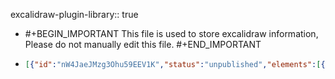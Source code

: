 excalidraw-plugin-library:: true

- #+BEGIN_IMPORTANT
  This file is used to store excalidraw information, Please do not manually edit this file.
  #+END_IMPORTANT
- ```json
  [{"id":"nW4JaeJMzg3Ohu59EEV1K","status":"unpublished","elements":[{"type":"text","version":552,"versionNonce":1658343300,"isDeleted":false,"id":"Ox3Wb5qQj4AN4ApxTasUr","fillStyle":"hachure","strokeWidth":4,"strokeStyle":"solid","roughness":1,"opacity":100,"angle":0,"x":984.1913274801036,"y":170.78705528779045,"strokeColor":"#c92a2a","backgroundColor":"transparent","width":11.663917208953814,"height":25.94288324162612,"seed":819486179,"groupIds":["NKbRC__bKrfOv_udHlxUo","JTScUSxDxH0GuhV96fI3A"],"frameId":null,"roundness":null,"boundElements":[],"updated":1693399765532,"link":null,"locked":false,"fontSize":20.754306593300896,"fontFamily":1,"text":"x","textAlign":"left","verticalAlign":"top","containerId":null,"originalText":"x","lineHeight":1.25,"baseline":18},{"type":"text","version":582,"versionNonce":288971452,"isDeleted":false,"id":"TpwuL0fsrUFPmBl5kQEIz","fillStyle":"hachure","strokeWidth":4,"strokeStyle":"solid","roughness":1,"opacity":100,"angle":0,"x":1032.7704557200889,"y":170.78705528779045,"strokeColor":"#1864ab","backgroundColor":"transparent","width":9.733762543676919,"height":25.94288324162612,"seed":819486179,"groupIds":["NKbRC__bKrfOv_udHlxUo","JTScUSxDxH0GuhV96fI3A"],"frameId":null,"roundness":null,"boundElements":[],"updated":1693399765532,"link":null,"locked":false,"fontSize":20.754306593300896,"fontFamily":1,"text":"y","textAlign":"left","verticalAlign":"top","containerId":null,"originalText":"y","lineHeight":1.25,"baseline":18},{"type":"text","version":549,"versionNonce":1034665732,"isDeleted":false,"id":"q1pQDHIbld8bw4g4imH4z","fillStyle":"solid","strokeWidth":4,"strokeStyle":"solid","roughness":1,"opacity":100,"angle":0,"x":1021.7590753197817,"y":170.78705528779045,"strokeColor":"#000000","backgroundColor":"#fd7e14","width":4.545185895351695,"height":25.94288324162612,"seed":678224589,"groupIds":["NKbRC__bKrfOv_udHlxUo","JTScUSxDxH0GuhV96fI3A"],"frameId":null,"roundness":null,"boundElements":[],"updated":1693399765532,"link":null,"locked":false,"fontSize":20.754306593300896,"fontFamily":1,"text":"i","textAlign":"left","verticalAlign":"top","containerId":null,"originalText":"i","lineHeight":1.25,"baseline":18},{"type":"text","version":547,"versionNonce":322347836,"isDeleted":false,"id":"w1qBZpyQljACr4QSJdgyw","fillStyle":"solid","strokeWidth":4,"strokeStyle":"solid","roughness":1,"opacity":100,"angle":0,"x":1002.3214391940129,"y":170.78705528779045,"strokeColor":"#000000","backgroundColor":"#fd7e14","width":12.97144162081306,"height":25.94288324162612,"seed":1281737357,"groupIds":["NKbRC__bKrfOv_udHlxUo","JTScUSxDxH0GuhV96fI3A"],"frameId":null,"roundness":null,"boundElements":[],"updated":1693399765532,"link":null,"locked":false,"fontSize":20.754306593300896,"fontFamily":1,"text":"+","textAlign":"left","verticalAlign":"top","containerId":null,"originalText":"+","lineHeight":1.25,"baseline":18},{"type":"text","version":562,"versionNonce":1533361796,"isDeleted":false,"id":"g5lBq3c5UHeRN3J_kbnDK","fillStyle":"solid","strokeWidth":4,"strokeStyle":"solid","roughness":1,"opacity":100,"angle":0,"x":946.5820762349575,"y":170.78705528779045,"strokeColor":"#0b7285","backgroundColor":"#fd7e14","width":11.871460626759696,"height":25.94288324162612,"seed":1212314093,"groupIds":["NKbRC__bKrfOv_udHlxUo","JTScUSxDxH0GuhV96fI3A"],"frameId":null,"roundness":null,"boundElements":[],"updated":1693399765532,"link":null,"locked":false,"fontSize":20.754306593300896,"fontFamily":1,"text":"z","textAlign":"left","verticalAlign":"top","containerId":null,"originalText":"z","lineHeight":1.25,"baseline":18},{"type":"text","version":567,"versionNonce":1735842748,"isDeleted":false,"id":"4ZgbCkEwiZEkIgANw1BxQ","fillStyle":"solid","strokeWidth":4,"strokeStyle":"solid","roughness":1,"opacity":100,"angle":0,"x":965.1869825154716,"y":170.78705528779045,"strokeColor":"#000000","backgroundColor":"#fd7e14","width":12.805401608475247,"height":25.94288324162612,"seed":1212314093,"groupIds":["NKbRC__bKrfOv_udHlxUo","JTScUSxDxH0GuhV96fI3A"],"frameId":null,"roundness":null,"boundElements":[],"updated":1693399765532,"link":null,"locked":false,"fontSize":20.754306593300896,"fontFamily":1,"text":"=","textAlign":"left","verticalAlign":"top","containerId":null,"originalText":"=","lineHeight":1.25,"baseline":18},{"type":"text","version":675,"versionNonce":348311044,"isDeleted":false,"id":"dflHUCXYTAf9TVEb8iwl2","fillStyle":"hachure","strokeWidth":4,"strokeStyle":"solid","roughness":1,"opacity":100,"angle":0,"x":985.0897015165276,"y":188.29673421657628,"strokeColor":"#862e9c","backgroundColor":"transparent","width":8.343231320881534,"height":25.94288324162612,"seed":819486179,"groupIds":["R3Y5_TIg4QhYtEpQdaxYI","JTScUSxDxH0GuhV96fI3A"],"frameId":null,"roundness":null,"boundElements":[],"updated":1693399765532,"link":null,"locked":false,"fontSize":20.754306593300896,"fontFamily":1,"text":"ρ","textAlign":"left","verticalAlign":"top","containerId":null,"originalText":"ρ","lineHeight":1.25,"baseline":18},{"type":"text","version":819,"versionNonce":672924732,"isDeleted":false,"id":"hFUZjCWWdZTHTpTALPS6l","fillStyle":"hachure","strokeWidth":4,"strokeStyle":"solid","roughness":1,"opacity":100,"angle":0,"x":1017.9152015291262,"y":191.64543798222715,"strokeColor":"#087f5b","backgroundColor":"transparent","width":6.567473043352094,"height":14.633407578479734,"seed":819486179,"groupIds":["s_Sm1WcVBo0qiXfoFrKgU","R3Y5_TIg4QhYtEpQdaxYI","JTScUSxDxH0GuhV96fI3A"],"frameId":null,"roundness":null,"boundElements":[],"updated":1693399765532,"link":null,"locked":false,"fontSize":11.706726062783789,"fontFamily":1,"text":"θ","textAlign":"left","verticalAlign":"top","containerId":null,"originalText":"θ","lineHeight":1.25,"baseline":10},{"type":"text","version":757,"versionNonce":2059562372,"isDeleted":false,"id":"jf9dzFF3rNsYYnqfMfvbm","fillStyle":"solid","strokeWidth":4,"strokeStyle":"solid","roughness":1,"opacity":100,"angle":0,"x":1013.2604027623174,"y":191.64543798222715,"strokeColor":"#000000","backgroundColor":"#fd7e14","width":2.5637689190968156,"height":14.633407578479734,"seed":678224589,"groupIds":["s_Sm1WcVBo0qiXfoFrKgU","R3Y5_TIg4QhYtEpQdaxYI","JTScUSxDxH0GuhV96fI3A"],"frameId":null,"roundness":null,"boundElements":[],"updated":1693399765532,"link":null,"locked":false,"fontSize":11.706726062783789,"fontFamily":1,"text":"i","textAlign":"left","verticalAlign":"top","containerId":null,"originalText":"i","lineHeight":1.25,"baseline":10},{"type":"text","version":688,"versionNonce":1527258300,"isDeleted":false,"id":"Qi-TwN6iNwXR7FlRnmJ0Z","fillStyle":"solid","strokeWidth":4,"strokeStyle":"solid","roughness":1,"opacity":100,"angle":0,"x":997.2565884503786,"y":188.29673421657628,"strokeColor":"#000000","backgroundColor":"#fd7e14","width":11.352597683834066,"height":25.94288324162612,"seed":1281737357,"groupIds":["R3Y5_TIg4QhYtEpQdaxYI","JTScUSxDxH0GuhV96fI3A"],"frameId":null,"roundness":null,"boundElements":[],"updated":1693399765532,"link":null,"locked":false,"fontSize":20.754306593300896,"fontFamily":1,"text":"e","textAlign":"left","verticalAlign":"top","containerId":null,"originalText":"e","lineHeight":1.25,"baseline":18},{"type":"text","version":667,"versionNonce":1319247108,"isDeleted":false,"id":"H4wbUvFe87UEyVSyH5NuU","fillStyle":"solid","strokeWidth":4,"strokeStyle":"solid","roughness":1,"opacity":100,"angle":0,"x":965.1869825154716,"y":188.29673421657628,"strokeColor":"#000000","backgroundColor":"#fd7e14","width":12.805401608475247,"height":25.94288324162612,"seed":1212314093,"groupIds":["R3Y5_TIg4QhYtEpQdaxYI","JTScUSxDxH0GuhV96fI3A"],"frameId":null,"roundness":null,"boundElements":[],"updated":1693399765532,"link":null,"locked":false,"fontSize":20.754306593300896,"fontFamily":1,"text":"=","textAlign":"left","verticalAlign":"top","containerId":null,"originalText":"=","lineHeight":1.25,"baseline":18}],"created":1693400416642},{"id":"ThYVkcOEptmXdpUacBY9M","status":"unpublished","elements":[{"type":"text","version":722,"versionNonce":1546730307,"isDeleted":false,"id":"1f13Z28ntWMToNKk3hUOM","fillStyle":"hachure","strokeWidth":1,"strokeStyle":"solid","roughness":1,"opacity":100,"angle":0,"x":771.9985387877682,"y":192.6728503840559,"strokeColor":"#862e9c","backgroundColor":"transparent","width":65.51230482200003,"height":20.235701290560552,"seed":351489901,"groupIds":["9c_ExtOXiEB3P8ThydHCI"],"frameId":null,"roundness":null,"boundElements":[],"updated":1688139391998,"link":null,"locked":false,"fontSize":16.188561032448444,"fontFamily":1,"text":"√x² + y²","textAlign":"left","verticalAlign":"top","containerId":null,"originalText":"√x² + y²","lineHeight":1.25,"baseline":14},{"type":"line","version":213,"versionNonce":654659181,"isDeleted":false,"id":"ne1JqcfPu5y9-8V6dRTYL","fillStyle":"hachure","strokeWidth":1,"strokeStyle":"solid","roughness":1,"opacity":100,"angle":0,"x":783.268145599694,"y":189.95789521823204,"strokeColor":"#862e9c","backgroundColor":"transparent","width":52.56094960947334,"height":0.9713235426604273,"seed":275566957,"groupIds":["9c_ExtOXiEB3P8ThydHCI"],"frameId":null,"roundness":{"type":2},"boundElements":[],"updated":1688139391998,"link":null,"locked":false,"startBinding":null,"endBinding":null,"lastCommittedPoint":null,"startArrowhead":null,"endArrowhead":null,"points":[[0,0],[52.56094960947334,-0.9713235426604273]]}],"created":1693395806183},{"id":"uQjf0tsJqQHIMFMbbVU32","status":"unpublished","elements":[{"type":"arrow","version":33,"versionNonce":466898381,"isDeleted":false,"id":"Hu7WAsc64ZpqNOYXglFiJ","fillStyle":"hachure","strokeWidth":1,"strokeStyle":"solid","roughness":1,"opacity":100,"angle":0,"x":609.7593994140625,"y":533.8406372070312,"strokeColor":"#000000","backgroundColor":"transparent","width":0,"height":279.66563415527344,"seed":1958303001,"groupIds":["qp2VrCSwcMXW_NXauMZy2"],"frameId":null,"roundness":{"type":2},"boundElements":[],"updated":1687947350909,"link":null,"locked":false,"startBinding":null,"endBinding":null,"lastCommittedPoint":null,"startArrowhead":null,"endArrowhead":"arrow","points":[[0,0],[0,-279.66563415527344]]},{"type":"arrow","version":42,"versionNonce":1958347139,"isDeleted":false,"id":"DhDocbxwHb2juDD68b2qu","fillStyle":"hachure","strokeWidth":1,"strokeStyle":"solid","roughness":1,"opacity":100,"angle":0,"x":584.1140747070312,"y":486.8297119140625,"strokeColor":"#000000","backgroundColor":"transparent","width":296.0625,"height":0,"seed":1688246007,"groupIds":["qp2VrCSwcMXW_NXauMZy2"],"frameId":null,"roundness":{"type":2},"boundElements":[],"updated":1687947350909,"link":null,"locked":false,"startBinding":null,"endBinding":null,"lastCommittedPoint":null,"startArrowhead":null,"endArrowhead":"arrow","points":[[0,0],[296.0625,0]]},{"type":"line","version":86,"versionNonce":1292045357,"isDeleted":false,"id":"cK0TcL3kiCxq479S4KXWn","fillStyle":"hachure","strokeWidth":1,"strokeStyle":"solid","roughness":1,"opacity":100,"angle":0,"x":610.3922119140625,"y":487.9922180175781,"strokeColor":"#000000","backgroundColor":"transparent","width":133.1484375,"height":86.7515869140625,"seed":1355371735,"groupIds":["qp2VrCSwcMXW_NXauMZy2"],"frameId":null,"roundness":{"type":2},"boundElements":[],"updated":1687947350909,"link":null,"locked":false,"startBinding":null,"endBinding":null,"lastCommittedPoint":null,"startArrowhead":null,"endArrowhead":null,"points":[[0,0],[133.1484375,-86.7515869140625]]},{"type":"line","version":43,"versionNonce":1101322531,"isDeleted":false,"id":"W7_5KXDtWYzlCWP7L6Axm","fillStyle":"hachure","strokeWidth":1,"strokeStyle":"solid","roughness":1,"opacity":100,"angle":0,"x":745.0078125,"y":399.0562744140625,"strokeColor":"#000000","backgroundColor":"transparent","width":0,"height":88.76248168945312,"seed":1444743385,"groupIds":["qp2VrCSwcMXW_NXauMZy2"],"frameId":null,"roundness":{"type":2},"boundElements":[],"updated":1687947350909,"link":null,"locked":false,"startBinding":null,"endBinding":null,"lastCommittedPoint":null,"startArrowhead":null,"endArrowhead":null,"points":[[0,0],[0,88.76248168945312]]},{"type":"ellipse","version":63,"versionNonce":982187661,"isDeleted":false,"id":"4gieTaI-4mDfbto6CnoKd","fillStyle":"solid","strokeWidth":1,"strokeStyle":"solid","roughness":1,"opacity":100,"angle":0,"x":738.6094360351562,"y":391.8562927246094,"strokeColor":"#000000","backgroundColor":"#000000","width":15.52496337890625,"height":14.4375,"seed":1160846551,"groupIds":["qp2VrCSwcMXW_NXauMZy2"],"frameId":null,"roundness":{"type":2},"boundElements":[],"updated":1687947350909,"link":null,"locked":false},{"type":"text","version":21,"versionNonce":1184087235,"isDeleted":false,"id":"MYV94alnmRG8i1WurgYMw","fillStyle":"solid","strokeWidth":1,"strokeStyle":"solid","roughness":1,"opacity":100,"angle":0,"x":777.2015991210938,"y":383.77032470703125,"strokeColor":"#000000","backgroundColor":"#000000","width":184.43991088867188,"height":25,"seed":1686962391,"groupIds":["qp2VrCSwcMXW_NXauMZy2"],"frameId":null,"roundness":null,"boundElements":[],"updated":1687947350909,"link":null,"locked":false,"fontSize":20,"fontFamily":1,"text":"z = x + iy = (x, y)","textAlign":"left","verticalAlign":"top","containerId":null,"originalText":"z = x + iy = (x, y)","lineHeight":1.25,"baseline":17},{"type":"text","version":25,"versionNonce":1797629165,"isDeleted":false,"id":"we6HtYNrFw1_MTaF34XvQ","fillStyle":"solid","strokeWidth":1,"strokeStyle":"solid","roughness":1,"opacity":100,"angle":0,"x":675.9562377929688,"y":494.8688049316406,"strokeColor":"#000000","backgroundColor":"#000000","width":11.239990234375,"height":25,"seed":1024442585,"groupIds":["qp2VrCSwcMXW_NXauMZy2"],"frameId":null,"roundness":null,"boundElements":[],"updated":1687947350909,"link":null,"locked":false,"fontSize":20,"fontFamily":1,"text":"x","textAlign":"left","verticalAlign":"top","containerId":null,"originalText":"x","lineHeight":1.25,"baseline":17},{"type":"text","version":15,"versionNonce":2133142627,"isDeleted":false,"id":"4hI0Phbv-c7eU1kCAR0rt","fillStyle":"solid","strokeWidth":1,"strokeStyle":"solid","roughness":1,"opacity":100,"angle":0,"x":727.125,"y":434.81719970703125,"strokeColor":"#000000","backgroundColor":"#000000","width":9.379989624023438,"height":25,"seed":416508887,"groupIds":["qp2VrCSwcMXW_NXauMZy2"],"frameId":null,"roundness":null,"boundElements":[],"updated":1687947350910,"link":null,"locked":false,"fontSize":20,"fontFamily":1,"text":"y","textAlign":"left","verticalAlign":"top","containerId":null,"originalText":"y","lineHeight":1.25,"baseline":17}],"created":1687947353680}]
  ```